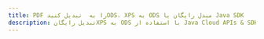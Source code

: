 ---title: PDF را به  تبدیل کنیدODS، XPS به ODS مبدل رایگان یا Java SDKdescription: تبدیل رایگانXPS به ODS با استفاده از Java Cloud APIs & SDK همچنین اسناد PDF را در Cloud ایجاد، ویرایش و رندر کنید.---